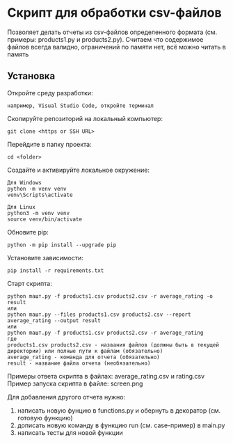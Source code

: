 # Cкрипт для обработки csv-файлов

Позволяет делать отчеты из csv-файлов определенного формата (см. примеры: products1.py и products2.py).
Считаем что содержимое файлов всегда валидно, ограничений по памяти нет, всё можно читать в память

## Установка
Откройте среду разработки:
```
например, Visual Studio Code, откройте терминал
```

Скопируйте репозиторий на локальный компьютер:
```
git clone <https or SSH URL>
```

Перейдите в папку проекта:
```
cd <folder>
```

Создайте и активируйте локальное окружение:
```
Для Windows
python -m venv venv
venv\Scripts\activate

Для Linux
python3 -m venv venv
source venv/bin/activate
```

Обновите pip:
```
python -m pip install --upgrade pip
```

Установите зависимости:
```
pip install -r requirements.txt
```

Старт скрипта:
```
python maшт.py -f products1.csv products2.csv -r average_rating -o result
или
python maшт.py --files products1.csv products2.csv --report average_rating --output result
или
python maшт.py -f products1.csv products2.csv -r average_rating
где
products1.csv products2.csv - названия файлов (должны быть в текущей директории) или полные пути к файлам (обязательно)
average_rating - команда для отчета (обязательно)
result - название файла отчета (необязательно)
```
Примеры ответа скрипта в файлах: average_rating.csv и rating.csv
Пример запуска скрипта в файле: screen.png

Для добавления другого отчета нужно:
1. написать новую фунцию в functions.py и обернуть в декоратор (см. готовую функцию)
2. дописать новую команду в функцию run (см. case-пример) в main.py
3. написать тесты для новой функции